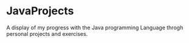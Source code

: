 # JavaProjects
A display of my progress with the Java programming Language throgh personal projects and exercises.
